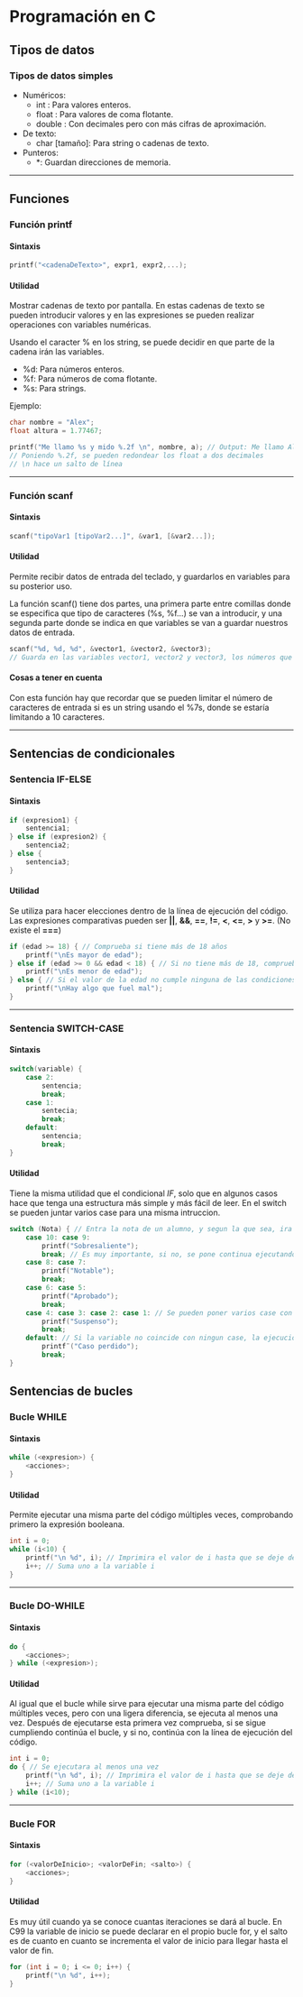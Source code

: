 # Programación en C

## Tipos de datos

### Tipos de datos simples

- Numéricos: 
  - int <nombreVariable>: Para valores enteros.  
  - float <nombreVariable>: Para valores de coma flotante.
  - double <nombreVariable>: Con decimales pero con más cifras de aproximación. 
- De texto:
  - char <nombreVariable>[tamaño]: Para string o cadenas de texto.  
- Punteros:
  - *: Guardan direcciones de memoria.  

-----

## Funciones

### Función printf

#### Sintaxis

```c
printf("<cadenaDeTexto>", expr1, expr2,...);
```

#### Utilidad

Mostrar cadenas de texto por pantalla. En estas cadenas de texto se pueden introducir valores y en las expresiones se pueden realizar operaciones con variables numéricas.  

Usando el caracter % en los string, se puede decidir en que parte de la cadena irán las variables.

- %d: Para números enteros.  
- %f: Para números de coma flotante.  
- %s: Para strings.  

Ejemplo:

```c 
char nombre = "Alex";
float altura = 1.77467;

printf("Me llamo %s y mido %.2f \n", nombre, a); // Output: Me llamo Alex y mido 1.77
// Poniendo %.2f, se pueden redondear los float a dos decimales
// \n hace un salto de línea
```

-----

### Función scanf

#### Sintaxis

```c
scanf("tipoVar1 [tipoVar2...]", &var1, [&var2...]);
```

#### Utilidad

Permite recibir datos de entrada del teclado, y guardarlos en variables para su posterior uso.  

La función scanf() tiene dos partes, una primera parte entre comillas donde se especifica que tipo de caracteres (%s, %f...) se van a introducir, y una segunda parte donde se indica en que variables se van a guardar nuestros datos de entrada.  

```c
scanf("%d, %d, %d", &vector1, &vector2, &vector3);
// Guarda en las variables vector1, vector2 y vector3, los números que se introduzcan estarán separados por comas y un espacio (", ")
```

#### Cosas a tener en cuenta

Con esta función hay que recordar que se pueden limitar el número de caracteres de entrada si es un string usando el %7s, donde se estaría limitando a 10 caracteres.  

-----

## Sentencias de condicionales

### Sentencia IF-ELSE

#### Sintaxis

```c
if (expresion1) { 
    sentencia1;
} else if (expresion2) {
    sentencia2;
} else {
    sentencia3;
}
```

#### Utilidad

Se utiliza para hacer elecciones dentro de la línea de ejecución del código. Las expresiones comparativas pueden ser **||**, **&&**, **==**, **!=**, **<**, **<=**, **>** y **>=**. (No existe el **===**)

```c
if (edad >= 18) { // Comprueba si tiene más de 18 años
    printf("\nEs mayor de edad");
} else if (edad >= 0 && edad < 18) { // Si no tiene más de 18, comprueba si la edad esta en [0, 17]
    printf("\nEs menor de edad");
} else { // Si el valor de la edad no cumple ninguna de las condiciones ejecuta la del else
    printf("\nHay algo que fuel mal");
}
```

-----

### Sentencia SWITCH-CASE

#### Sintaxis

```c
switch(variable) {
    case 2: 
        sentencia;
        break;
    case 1:
        sentecia;
        break;
    default: 
        sentencia;
        break;
} 
```

#### Utilidad

Tiene la misma utilidad que el condicional *IF*, solo que en algunos casos hace que tenga una estructura más simple y más fácil de leer. En el switch se pueden juntar varios case para una misma intruccion.  

```c
switch (Nota) { // Entra la nota de un alumno, y segun la que sea, ira a un case u otro
    case 10: case 9:
		printf("Sobresaliente");
		break; // Es muy importante, si no, se pone continua ejecutando en el siguiente case
    case 8: case 7: 
		printf("Notable");
		break;
    case 6: case 5: 
		printf("Aprobado");
		break;
    case 4: case 3: case 2: case 1: // Se pueden poner varios case con la misma instruccion
		printf("Suspenso");
    	break;
    default: // Si la variable no coincide con ningun case, la ejecucion ira al default
		printf¨("Caso perdido");
		break;
}
```



## Sentencias de bucles

### Bucle WHILE

#### Sintaxis

```c
while (<expresion>) {
    <acciones>;
}
```

#### Utilidad

Permite ejecutar una misma parte del código múltiples veces, comprobando primero la expresión booleana.

```c
int i = 0;
while (i<10) {
    printf("\n %d", i); // Imprimira el valor de i hasta que se deje de cumplir la expresion
    i++; // Suma uno a la variable i
}
```

-----

### Bucle DO-WHILE

#### Sintaxis

```c
do {
    <acciones>;
} while (<expresion>);
```

#### Utilidad

Al igual que el bucle while sirve para ejecutar una misma parte del código múltiples veces, pero con una ligera diferencia, se ejecuta al menos una vez. Después de ejecutarse esta primera vez comprueba, si se sigue cumpliendo continúa el bucle, y si no, continúa con la línea de ejecución del código.  

```c
int i = 0;
do { // Se ejecutara al menos una vez
    printf("\n %d", i); // Imprimira el valor de i hasta que se deje de cumplir la expresion
    i++; // Suma uno a la variable i 
} while (i<10);
```

----

### Bucle FOR

#### Sintaxis

```c
for (<valorDeInicio>; <valorDeFin; <salto>) {
    <acciones>;
}
```

#### Utilidad

Es muy útil cuando ya se conoce cuantas iteraciones se dará al bucle. En C99 la variable de inicio se puede declarar en el propio bucle for, y el salto es de cuanto en cuanto se incrementa el valor de inicio para llegar hasta el valor de fin.  

```c
for (int i = 0; i <= 0; i++) {
    printf("\n %d", i++);
}
```

